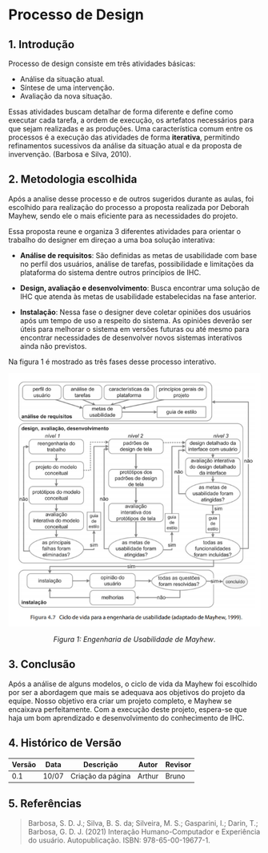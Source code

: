 # Processo de Design

## 1. Introdução

Processo de design consiste em três atividades básicas:

* Análise da situação atual.
* Síntese de uma intervenção.
* Avaliação da nova situação.

Essas atividades buscam detalhar de forma diferente e define como executar cada tarefa, a ordem de execução, os artefatos necessários para que sejam realizadas e as produções. Uma característica comum entre os processos é a execução das atividades de forma **iterativa**, permitindo refinamentos sucessivos da análise da situação atual e da proposta de invervenção. (Barbosa e Silva, 2010).

## 2. Metodologia escolhida

Após a analise desse processo e de outros sugeridos durante as aulas, foi escolhido para realização do processo a proposta realizada por Deborah Mayhew, sendo ele o mais eficiente para as necessidades do projeto.

Essa proposta reune e organiza 3 diferentes atividades para orientar o trabalho do designer em direçao a uma boa solução interativa:

* **Análise de requisitos**: São definidas as metas de usabilidade com base no perfil dos usuários, análise de tarefas, possibilidade e limitações da plataforma do sistema dentre outros princípios de IHC.
  
* **Design, avaliação e desenvolvimento**: Busca encontrar uma solução de IHC que atenda às metas de usabilidade estabelecidas na fase anterior.

* **Instalação**: Nessa fase o designer deve coletar opiniões dos usuários após um tempo de uso a respeito do sistema. As opiniões deverão ser úteis para melhorar o sistema em versões futuras ou até mesmo para encontrar necessidades de desenvolver novos sistemas interativos ainda não previstos.

Na figura 1 é mostrado as três fases desse processo interativo.

<center>
<img src="../images/processo-de-design/processo-de-design.png">

*Figura 1: Engenharia de Usabilidade de Mayhew*.
</center>

## 3. Conclusão
Após a análise de alguns modelos, o ciclo de vida da Mayhew foi escolhido por ser a abordagem que mais se adequava aos objetivos do projeto da equipe. Nosso objetivo era criar um projeto completo, e Mayhew se encaixava perfeitamente. Com a execução deste projeto, espera-se que haja um bom aprendizado e desenvolvimento do conhecimento de IHC.

## 4. Histórico de Versão

| Versão    | Data | Descrição                 | Autor         | Revisor |
|-----------|------|---------------------------|---------------|---------|
| 0.1       |10/07 | Criação da página         | Arthur        | Bruno   |

## 5. Referências

>Barbosa, S. D. J.; Silva, B. S. da; Silveira, M. S.; Gasparini, I.; Darin, T.; Barbosa, G. D. J. (2021) Interação Humano-Computador e Experiência do usuário. Autopublicação. ISBN: 978-65-00-19677-1.
